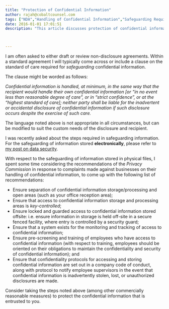 ```yaml
---
title: "Protection of Confidential Information"
author: rajah@cobaltcounsel.com
tags: ["NDA","Handling of Confidential Information","Safeguarding Requirements","Long Form","Technology","Commercial Activities","Rajah"]
date: 2016-01-01 17:01:51
description: "This article discusses protection of confidential information."



---
```



I am often asked to either draft or review non-disclosure agreements. Within a standard agreement I will typically come across or include a clause on the standard of care required for *safeguarding* confidential information.

The clause might be worded as follows:

*Confidential information is handled, at minimum, in the same way that the recipient would handle their own confidential information [or “in no event less than reasonable degree of care”, or in “strict confidence”, or at the “highest standard of care];  neither party shall be liable for the inadvertent or accidental disclosure of confidential information if such disclosure occurs despite the exercise of such care.*

The language noted above is not appropriate in all circumstances, but can be modified to suit the custom needs of the disclosure and recipient.

I was recently asked about the steps required in safeguarding information.  For the safeguarding of information stored **electronically**, please refer to [my post on data security](https://blog.clausehound.com/data-security-is-essential-for-company-credibility/).

With respect to the safeguarding of information stored in physical files, I spent some time considering the recommendations of the *Privacy Commission* in response to complaints made against businesses on their handling of confidential information, to come up with the following  list of recommendations:

- Ensure separation of confidential information storage/processing and open areas (such as your office reception area);
- Ensure that access to confidential information storage and processing areas is *key-controlled*;
- Ensure locked and guarded access to confidential information stored offsite: i.e. ensure information in storage is held off-site in a secure fenced facility, where entry is controlled by a security guard;
- Ensure that a system exists for the monitoring and tracking of access to confidential information;
- Ensure pre-screening and training of employees who have access to confidential information (with respect to training, employees should be oriented on their obligations to maintain the confidentiality and security of confidential information); and
- Ensure that confidentiality protocols for accessing and storing confidential information are set out in a company code of conduct, along with protocol to notify employee supervisors in the event that confidential information is inadvertently stolen, lost, or unauthorized disclosures are made.

Consider taking the steps noted above (among other commercially reasonable measures) to protect the confidential information that is entrusted to you.

 

